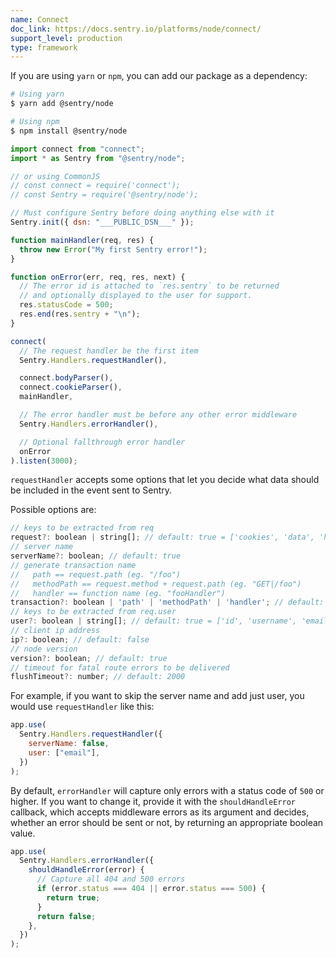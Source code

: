 ```yaml
---
name: Connect
doc_link: https://docs.sentry.io/platforms/node/connect/
support_level: production
type: framework
---
```


If you are using `yarn` or `npm`, you can add our package as a dependency:

```bash
# Using yarn
$ yarn add @sentry/node

# Using npm
$ npm install @sentry/node
```

```javascript
import connect from "connect";
import * as Sentry from "@sentry/node";

// or using CommonJS
// const connect = require('connect');
// const Sentry = require('@sentry/node');

// Must configure Sentry before doing anything else with it
Sentry.init({ dsn: "___PUBLIC_DSN___" });

function mainHandler(req, res) {
  throw new Error("My first Sentry error!");
}

function onError(err, req, res, next) {
  // The error id is attached to `res.sentry` to be returned
  // and optionally displayed to the user for support.
  res.statusCode = 500;
  res.end(res.sentry + "\n");
}

connect(
  // The request handler be the first item
  Sentry.Handlers.requestHandler(),

  connect.bodyParser(),
  connect.cookieParser(),
  mainHandler,

  // The error handler must be before any other error middleware
  Sentry.Handlers.errorHandler(),

  // Optional fallthrough error handler
  onError
).listen(3000);
```

`requestHandler` accepts some options that let you decide what data should be included in the event sent to Sentry.

Possible options are:

```js
// keys to be extracted from req
request?: boolean | string[]; // default: true = ['cookies', 'data', 'headers', 'method', 'query_string', 'url']
// server name
serverName?: boolean; // default: true
// generate transaction name
//   path == request.path (eg. "/foo")
//   methodPath == request.method + request.path (eg. "GET|/foo")
//   handler == function name (eg. "fooHandler")
transaction?: boolean | 'path' | 'methodPath' | 'handler'; // default: true = 'methodPath'
// keys to be extracted from req.user
user?: boolean | string[]; // default: true = ['id', 'username', 'email']
// client ip address
ip?: boolean; // default: false
// node version
version?: boolean; // default: true
// timeout for fatal route errors to be delivered
flushTimeout?: number; // default: 2000
```

For example, if you want to skip the server name and add just user, you would use `requestHandler` like this:

```js
app.use(
  Sentry.Handlers.requestHandler({
    serverName: false,
    user: ["email"],
  })
);
```

By default, `errorHandler` will capture only errors with a status code of `500` or higher. If you want to change it, provide it with the `shouldHandleError` callback, which accepts middleware errors as its argument and decides, whether an error should be sent or not, by returning an appropriate boolean value.

```js
app.use(
  Sentry.Handlers.errorHandler({
    shouldHandleError(error) {
      // Capture all 404 and 500 errors
      if (error.status === 404 || error.status === 500) {
        return true;
      }
      return false;
    },
  })
);
```

